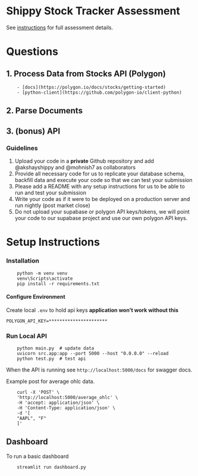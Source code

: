 # Shippy Stock Tracker Assessment
See [instructions](https://shippy.notion.site/shippy/Shippy-Take-Home-Assignment-9beae0bda2434039b937f39fad154eff) for full assessment details.

# Questions
## 1. Process Data from Stocks API (Polygon)
        - [docs](https://polygon.io/docs/stocks/getting-started)
        - [python-client](https://github.com/polygon-io/client-python)
## 2. Parse Documents
## 3. (bonus) API

### **Guidelines**

1. Upload your code in a **private** Github repository and add @akshayshippy and @mohnish7 as collaborators
2. Provide all necessary code for us to replicate your database schema, backfill data and execute your code so that we can test your submission
3. Please add a README with any setup instructions for us to be able to run and test your submission
4. Write your code as if it were to be deployed on a production server and run nightly (post market close)
5. Do not upload your supabase or polygon API keys/tokens, we will point your code to our supabase project and use our own polygon API keys.


# Setup Instructions

### Installation
```
    python -m venv venv
    venv\Scripts\activate
    pip install -r requirements.txt
```


#### Configure Environment
Create local `.env` to hold api keys **application won't work without this**
```
POLYGON_API_KEY=**********************
```

### Run Local API
```
    python main.py  # update data
    uvicorn src.app:app --port 5000 --host "0.0.0.0" --reload
    python test.py  # test api
```

When the API is running see `http://localhost:5000/docs` for swagger docs.


Example post for average ohlc data.
```
    curl -X 'POST' \
    'http://localhost:5000/average_ohlc' \
    -H 'accept: application/json' \
    -H 'Content-Type: application/json' \
    -d '[
    "AAPL", "F"
    ]'
```



## Dashboard
To run a basic dashboard
```
    streamlit run dashboard.py
```